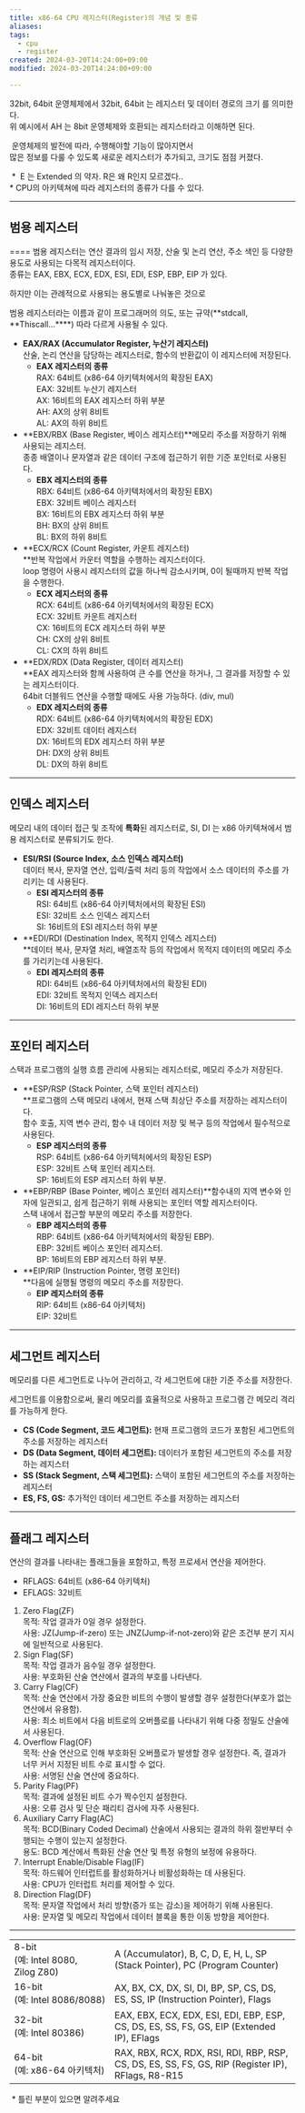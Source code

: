 ```yaml
---
title: x86-64 CPU 레지스터(Register)의 개념 및 종류
aliases: 
tags:
  - cpu
  - register
created: 2024-03-20T14:24:00+09:00
modified: 2024-03-20T14:24:00+09:00

---
```



32bit, 64bit 운영체제에서 32bit, 64bit 는 레지스터 및 데이터 경로의 크기 를 의미한다.  
위 예시에서 AH 는 8bit 운영체제와 호환되는 레지스터라고 이해하면 된다. 

 운영체제의 발전에 따라, 수행해야할 기능이 많아지면서  
많은 정보를 다룰 수 있도록 새로운 레지스터가 추가되고, 크기도 점점 커졌다.

 \*  E 는 Extended 의 약자. R은 왜 R인지 모르겠다..  
\* CPU의 아키텍쳐에 따라 레지스터의 종류가 다를 수 있다.

___

## **범용 레지스터**
====
범용 레지스터는 연산 결과의 임시 저장, 산술 및 논리 연산, 주소 색인 등 다양한 용도로 사용되는 다목적 레지스터이다.  
종류는 EAX, EBX, ECX, EDX, ESI, EDI, ESP, EBP, EIP 가 있다.

하지만 이는 관례적으로 사용되는 용도별로 나눠놓은 것으로

범용 레지스터라는 이름과 같이 프로그래머의 의도, 또는 규약(**stdcall, **Thiscall...****) 따라 다르게 사용될 수 있다.

-   **EAX/RAX (Accumulator Register, 누산기 레지스터)**  
    산술, 논리 연산을 담당하는 레지스터로, 함수의 반환값이 이 레지스터에 저장된다.  
    -   **EAX 레지스터의 종류**  
        RAX: 64비트 (x86-64 아키텍처에서의 확장된 EAX)  
        EAX: 32비트 누산기 레지스터  
        AX: 16비트의 EAX 레지스터 하위 부분  
        AH: AX의 상위 8비트  
        AL: AX의 하위 8비트
-   **EBX/RBX (Base Register, 베이스 레지스터)**메모리 주소를 저장하기 위해 사용되는 레지스터.  
    종종 배열이나 문자열과 같은 데이터 구조에 접근하기 위한 기준 포인터로 사용된다.
    -   **EBX 레지스터의 종류**  
        RBX: 64비트 (x86-64 아키텍처에서의 확장된 EBX)  
        EBX: 32비트 베이스 레지스터  
        BX: 16비트의 EBX 레지스터 하위 부분  
        BH: BX의 상위 8비트  
        BL: BX의 하위 8비트
-   **ECX/RCX (Count Register, 카운트 레지스터)  
    **반복 작업에서 카운터 역할을 수행하는 레지스터이다.  
    loop 명령어 사용시 레지스터의 값을 하나씩 감소시키며, 0이 될때까지 반복 작업을 수행한다.
    -   **ECX 레지스터의 종류**  
        RCX: 64비트 (x86-64 아키텍처에서의 확장된 ECX)  
        ECX: 32비트 카운트 레지스터  
        CX: 16비트의 ECX 레지스터 하위 부분  
        CH: CX의 상위 8비트  
        CL: CX의 하위 8비트
-   **EDX/RDX (Data Register, 데이터 레지스터)  
    **EAX 레지스터와 함께 사용하여 큰 수를 연산을 하거나, 그 결과를 저장할 수 있는 레지스터이다.  
    64bit 더블워드 연산을 수행할 때에도 사용 가능하다. (div, mul)
    -   **EDX 레지스터의 종류**  
        RDX: 64비트 (x86-64 아키텍처에서의 확장된 EDX)  
        EDX: 32비트 데이터 레지스터  
        DX: 16비트의 EDX 레지스터 하위 부분  
        DH: DX의 상위 8비트  
        DL: DX의 하위 8비트

___

## **인덱스 레지스터**

메모리 내의 데이터 접근 및 조작에 **특화**된 레지스터로, SI, DI 는 x86 아키텍쳐에서 범용 레지스터로 분류되기도 한다.

-   **ESI/RSI (Source Index, 소스 인덱스 레지스터)**  
    데이터 복사, 문자열 연산, 입력/출력 처리 등의 작업에서 소스 데이터의 주소를 가리키는 데 사용된다.
    -   **ESI 레지스터의 종류**  
        RSI: 64비트 (x86-64 아키텍처에서의 확장된 ESI)  
        ESI: 32비트 소스 인덱스 레지스터  
        SI: 16비트의 ESI 레지스터 하위 부분
-   **EDI/RDI (Destination Index, 목적지 인덱스 레지스터)  
    **데이터 복사, 문자열 처리, 배열조작 등의 작업에서 목적지 데이터의 메모리 주소를 가리키는데 사용된다.
    -   **EDI 레지스터의 종류**  
        RDI: 64비트 (x86-64 아키텍처에서의 확장된 EDI)  
        EDI: 32비트 목적지 인덱스 레지스터  
        DI: 16비트의 EDI 레지스터 하위 부분

___

## **포인터 레지스터**

스택과 프로그램의 실행 흐름 관리에 사용되는 레지스터로, 메모리 주소가 저장된다.

-   **ESP/RSP (Stack Pointer, 스택 포인터 레지스터)  
    **프로그램의 스택 메모리 내에서, 현재 스택 최상단 주소를 저장하는 레지스터이다.  
    함수 호출, 지역 변수 관리, 함수 내 데이터 저장 및 복구 등의 작업에서 필수적으로 사용된다.
    -   **ESP 레지스터의 종류**  
        RSP: 64비트 (x86-64 아키텍처에서의 확장된 ESP)  
        ESP: 32비트 스택 포인터 레지스터.  
        SP: 16비트의 ESP 레지스터 하위 부분.
-   **EBP/RBP (Base Pointer, 베이스 포인터 레지스터)**함수내의 지역 변수와 인자에 일관되고, 쉽게 접근하기 위해 사용되는 포인터 역할 레지스터이다.  
    스택 내에서 접근할 부분의 메모리 주소를 저장한다.
    -   **EBP 레지스터의 종류**  
        RBP: 64비트 (x86-64 아키텍처에서의 확장된 EBP).  
        EBP: 32비트 베이스 포인터 레지스터.  
        BP: 16비트의 EBP 레지스터 하위 부분.
-   **EIP/RIP (Instruction Pointer, 명령 포인터)  
    **다음에 실행될 명령의 메모리 주소를 저장한다. 
    -   **EIP 레지스터의 종류**  
        RIP: 64비트 (x86-64 아키텍처)  
        EIP: 32비트

___

## **세그먼트 레지스터**

메모리를 다른 세그먼트로 나누어 관리하고, 각 세그먼트에 대한 기준 주소를 저장한다.

세그먼트를 이용함으로써, 물리 메모리를 효율적으로 사용하고 프로그램 간 메모리 격리를 가능하게 한다.  

-   **CS (Code Segment, 코드 세그먼트):** 현재 프로그램의 코드가 포함된 세그먼트의 주소를 저장하는 레지스터
-   **DS (Data Segment, 데이터 세그먼트):** 데이터가 포함된 세그먼트의 주소를 저장하는 레지스터
-   **SS (Stack Segment, 스택 세그먼트):** 스택이 포함된 세그먼트의 주소를 저장하는 레지스터
-   **ES, FS, GS:** 추가적인 데이터 세그먼트 주소를 저장하는 레지스터

___

## **플래그 레지스터**

연산의 결과를 나타내는 플래그들을 포함하고, 특정 프로세서 연산을 제어한다.

-   RFLAGS: 64비트 (x86-64 아키텍처)
-   EFLAGS: 32비트

1.  Zero Flag(ZF)  
    목적: 작업 결과가 0일 경우 설정한다.  
    사용: JZ(Jump-if-zero) 또는 JNZ(Jump-if-not-zero)와 같은 조건부 분기 지시에 일반적으로 사용된다.
2.  Sign Flag(SF)  
    목적: 작업 결과가 음수일 경우 설정한다.  
    사용: 부호화된 산술 연산에서 결과의 부호를 나타낸다.
3.  Carry Flag(CF)  
    목적: 산술 연산에서 가장 중요한 비트의 수행이 발생할 경우 설정한다(부호가 없는 연산에서 유용함).  
    사용: 최소 비트에서 다음 비트로의 오버플로를 나타내기 위해 다중 정밀도 산술에서 사용된다.
4.  Overflow Flag(OF)  
    목적: 산술 연산으로 인해 부호화된 오버플로가 발생할 경우 설정한다. 즉, 결과가 너무 커서 지정된 비트 수로 표시할 수 없다.  
    사용: 서명된 산술 연산에 중요하다.
5.  Parity Flag(PF)  
    목적: 결과에 설정된 비트 수가 짝수인지 설정한다.  
    사용: 오류 검사 및 단순 패리티 검사에 자주 사용된다.
6.  Auxiliary Carry Flag(AC)  
    목적: BCD(Binary Coded Decimal) 산술에서 사용되는 결과의 하위 절반부터 수행되는 수행이 있는지 설정한다.  
    용도: BCD 계산에서 특화된 산술 연산 및 특정 유형의 보정에 유용하다.
7.  Interrupt Enable/Disable Flag(IF)  
    목적: 하드웨어 인터럽트를 활성화하거나 비활성화하는 데 사용된다.  
    사용: CPU가 인터럽트 처리를 제어할 수 있다.
8.  Direction Flag(DF)  
    목적: 문자열 작업에서 처리 방향(증가 또는 감소)을 제어하기 위해 사용된다.  
    사용: 문자열 및 메모리 작업에서 데이터 블록을 통한 이동 방향을 제어한다.

___


<table data-ke-align="alignLeft"><tbody><tr><td>8-bit<br>(예:&nbsp;Intel&nbsp;8080,&nbsp;<br>Zilog&nbsp;Z80)</td><td>A (Accumulator), B, C, D, E, H, L, SP (Stack Pointer), PC (Program Counter)</td></tr><tr><td>16-bit<br>(예:&nbsp;Intel&nbsp;8086/8088)</td><td>AX, BX, CX, DX, SI, DI, BP, SP, CS, DS, ES, SS, IP (Instruction Pointer), Flags</td></tr><tr><td>32-bit<br>(예:&nbsp;Intel&nbsp;80386)</td><td>EAX, EBX, ECX, EDX, ESI, EDI, EBP, ESP, CS, DS, ES, SS, FS, GS, EIP (Extended IP), EFlags</td></tr><tr><td>64-bit<br>(예:&nbsp;x86-64&nbsp;아키텍처)</td><td>RAX, RBX, RCX, RDX, RSI, RDI, RBP, RSP, CS, DS, ES, SS, FS, GS, RIP (Register IP), RFlags, R8-R15</td></tr></tbody></table>

 \* 틀린 부분이 있으면 알려주세요